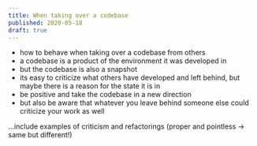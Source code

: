 ```yaml
---
title: When taking over a codebase
published: 2020-05-18
draft: true
---
```


- how to behave when taking over a codebase from others
- a codebase is a product of the environment it was developed in
- but the codebase is also a snapshot
- its easy to criticize what others have developed and left behind, but maybe there is a reason for the state it is in
- be positive and take the codebase in a new direction
- but also be aware that whatever you leave behind someone else could criticize your work as well

...include examples of criticism and refactorings (proper and pointless -> same but different!)
